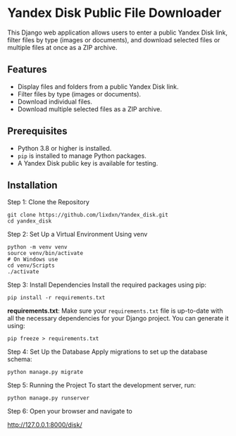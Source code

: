 # Yandex Disk Public File Downloader

This Django web application allows users to enter a public Yandex Disk link, filter files by type (images or documents), and download selected files or multiple files at once as a ZIP archive.

## Features
- Display files and folders from a public Yandex Disk link.
- Filter files by type (images or documents).
- Download individual files.
- Download multiple selected files as a ZIP archive.

## Prerequisites
- Python 3.8 or higher is installed.
- `pip` is installed to manage Python packages.
- A Yandex Disk public key is available for testing.

## Installation
Step 1: Clone the Repository

```shell
git clone https://github.com/lixdxn/Yandex_disk.git
cd yandex_disk
```


Step 2: Set Up a Virtual Environment
Using venv

```shell
python -m venv venv
source venv/bin/activate   
# On Windows use 
cd venv/Scripts 
./activate
```


Step 3: Install Dependencies
Install the required packages using pip:

```
pip install -r requirements.txt
```
**requirements.txt**: Make sure your `requirements.txt` file is up-to-date with all the necessary dependencies for your Django project. You can generate it using:
```
pip freeze > requirements.txt
```


Step 4: Set Up the Database
Apply migrations to set up the database schema:

```
python manage.py migrate
```


Step 5: Running the Project
To start the development server, run:

```
python manage.py runserver
```


Step 6: Open your browser and navigate to

http://127.0.0.1:8000/disk/